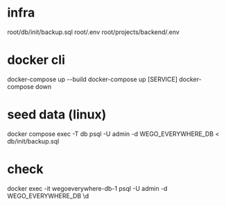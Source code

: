 # infra
root/db/init/backup.sql
root/.env
root/projects/backend/.env

# docker cli
docker-compose up --build
docker-compose up [SERVICE]
docker-compose down

# seed data (linux)
docker compose exec -T db psql -U admin -d WEGO_EVERYWHERE_DB < db/init/backup.sql

# check
docker exec -it wegoeverywhere-db-1 psql -U admin -d WEGO_EVERYWHERE_DB
\d